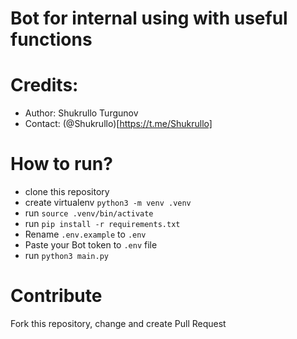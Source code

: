 Bot for internal using with useful functions
==

Credits:
==
- Author: Shukrullo Turgunov
- Contact: (@Shukrullo)[https://t.me/Shukrullo]

How to run?
==
- clone this repository
- create virtualenv `python3 -m venv .venv`
- run `source .venv/bin/activate`
- run `pip install -r requirements.txt`
- Rename `.env.example` to `.env`
- Paste your Bot token to `.env` file
- run `python3 main.py`

Contribute
==
Fork this repository, change and create Pull Request